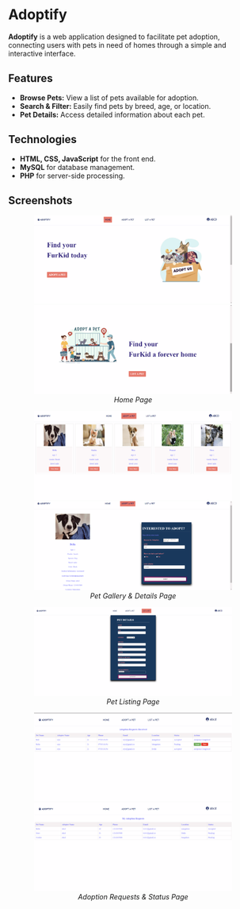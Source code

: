 # Adoptify

**Adoptify** is a web application designed to facilitate pet adoption, connecting users with pets in need of homes through a simple and interactive interface.

## Features

- **Browse Pets:** View a list of pets available for adoption.
- **Search & Filter:** Easily find pets by breed, age, or location.
- **Pet Details:** Access detailed information about each pet.

## Technologies

- **HTML, CSS, JavaScript** for the front end.
- **MySQL** for database management.
- **PHP** for server-side processing.

## Screenshots

<p align="center">
  <img src="./screenshots/home1.png" alt="Home Page" width="400"/>
  <img src="./screenshots/home2.png" alt="Home Page" width="400"/>
  <br />
  <i>Home Page</i>
</p>

<p align="center">
  <img src="./screenshots/gallery.png" alt="Pet Gallery" width="400"/>
  <img src="./screenshots/details.png" alt="Pet Details" width="400"/>
  <br />
 <i>Pet Gallery & Details Page</i>
</p>

<p align="center">
  <img src="./screenshots/list.png" alt="Pet Listing" width="400"/>
  <br />
  <i>Pet Listing Page</i>
</p>

<p align="center">
  <img src="./screenshots/requests.png" alt="Requests Page" width="400"/>
  <img src="./screenshots/status.png" alt="Status Page" width="400"/>
  <br />
  <i>Adoption Requests & Status Page</i>
</p>
